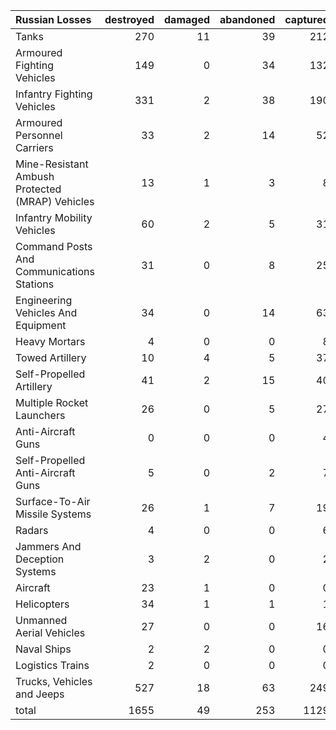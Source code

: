 | Russian Losses                                   |   destroyed |   damaged |   abandoned |   captured |   total |
|:-------------------------------------------------|------------:|----------:|------------:|-----------:|--------:|
| Tanks                                            |         270 |        11 |          39 |        212 |     532 |
| Armoured Fighting Vehicles                       |         149 |         0 |          34 |        132 |     315 |
| Infantry Fighting Vehicles                       |         331 |         2 |          38 |        190 |     561 |
| Armoured Personnel Carriers                      |          33 |         2 |          14 |         52 |     101 |
| Mine-Resistant Ambush Protected  (MRAP) Vehicles |          13 |         1 |           3 |          8 |      25 |
| Infantry Mobility Vehicles                       |          60 |         2 |           5 |         31 |      98 |
| Command Posts And Communications Stations        |          31 |         0 |           8 |         25 |      64 |
| Engineering Vehicles And Equipment               |          34 |         0 |          14 |         63 |     111 |
| Heavy Mortars                                    |           4 |         0 |           0 |          8 |      12 |
| Towed Artillery                                  |          10 |         4 |           5 |         37 |      56 |
| Self-Propelled Artillery                         |          41 |         2 |          15 |         40 |      98 |
| Multiple Rocket Launchers                        |          26 |         0 |           5 |         27 |      58 |
| Anti-Aircraft Guns                               |           0 |         0 |           0 |          4 |       4 |
| Self-Propelled Anti-Aircraft Guns                |           5 |         0 |           2 |          7 |      14 |
| Surface-To-Air Missile Systems                   |          26 |         1 |           7 |         19 |      53 |
| Radars                                           |           4 |         0 |           0 |          6 |      10 |
| Jammers And Deception Systems                    |           3 |         2 |           0 |          2 |       7 |
| Aircraft                                         |          23 |         1 |           0 |          0 |      24 |
| Helicopters                                      |          34 |         1 |           1 |          1 |      37 |
| Unmanned Aerial Vehicles                         |          27 |         0 |           0 |         16 |      43 |
| Naval Ships                                      |           2 |         2 |           0 |          0 |       4 |
| Logistics Trains                                 |           2 |         0 |           0 |          0 |       2 |
| Trucks, Vehicles and Jeeps                       |         527 |        18 |          63 |        249 |     857 |
| total                                            |        1655 |        49 |         253 |       1129 |    3086 |
